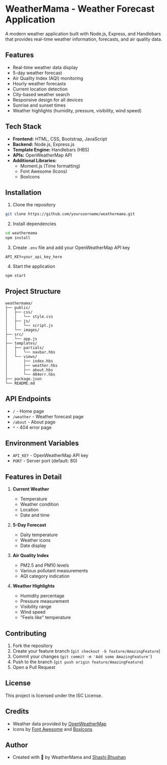# WeatherMama - Weather Forecast Application

A modern weather application built with Node.js, Express, and Handlebars that provides real-time weather information, forecasts, and air quality data.

## Features

- Real-time weather data display
- 5-day weather forecast
- Air Quality Index (AQI) monitoring
- Hourly weather forecasts
- Current location detection
- City-based weather search
- Responsive design for all devices
- Sunrise and sunset times
- Weather highlights (humidity, pressure, visibility, wind speed)

## Tech Stack

- **Frontend:** HTML, CSS, Bootstrap, JavaScript
- **Backend:** Node.js, Express.js
- **Template Engine:** Handlebars (HBS)
- **APIs:** OpenWeatherMap API
- **Additional Libraries:** 
  - Moment.js (Time formatting)
  - Font Awesome (Icons)
  - BoxIcons

## Installation

1. Clone the repository
```bash
git clone https://github.com/yourusername/weathermama.git
```

2. Install dependencies
```bash
cd weathermama
npm install
```

3. Create `.env` file and add your OpenWeatherMap API key
```env
API_KEY=your_api_key_here
```

4. Start the application
```bash
npm start
```

## Project Structure

```
weathermama/
├── public/
│   ├── css/
│   │   └── style.css
│   ├── js/
│   │   └── script.js
│   └── images/
├── src/
│   └── app.js
├── templates/
│   ├── partials/
│   │   └── navbar.hbs
│   └── views/
│       ├── index.hbs
│       ├── weather.hbs
│       ├── about.hbs
│       └── 404err.hbs
├── package.json
└── README.md
```

## API Endpoints

- `/` - Home page
- `/weather` - Weather forecast page
- `/about` - About page
- `*` - 404 error page

## Environment Variables

- `API_KEY` - OpenWeatherMap API key
- `PORT` - Server port (default: 80)

## Features in Detail

1. **Current Weather**
   - Temperature
   - Weather condition
   - Location
   - Date and time

2. **5-Day Forecast**
   - Daily temperature
   - Weather icons
   - Date display

3. **Air Quality Index**
   - PM2.5 and PM10 levels
   - Various pollutant measurements
   - AQI category indication

4. **Weather Highlights**
   - Humidity percentage
   - Pressure measurement
   - Visibility range
   - Wind speed
   - "Feels like" temperature

## Contributing

1. Fork the repository
2. Create your feature branch (`git checkout -b feature/AmazingFeature`)
3. Commit your changes (`git commit -m 'Add some AmazingFeature'`)
4. Push to the branch (`git push origin feature/AmazingFeature`)
5. Open a Pull Request

## License

This project is licensed under the ISC License.

## Credits

- Weather data provided by [OpenWeatherMap](https://openweathermap.org/)
- Icons by [Font Awesome](https://fontawesome.com/) and [BoxIcons](https://boxicons.com/)

## Author

- Created with 🤍 by WeatherMama and [Shashi Bhushan](https://github.com/shashibhushan21 "Shashi Bhushan")
